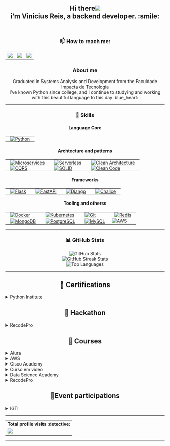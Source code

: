 
<header>
 <h2 align="center">Hi there<img src="https://raw.githubusercontent.com/iampavangandhi/iampavangandhi/master/gifs/Hi.gif" width="30px"><br>
  i’m Vinicius Reis, a backend developer. :smile:</h2>
</header>
<!-- Como me encontrar -->
<section>
  <h3 align="center">📫 How to reach me:</h3>
  <table align="center", >
    <tr>
      <td><a href="https://www.linkedin.com/in/viniciusdosreis" target="_blank"><img src="https://img.shields.io/badge/Linkedin-blue?logo=microsoft-outlook&logoColor=white&style=for-the-badge"/></a></td>
      <td><a href="https://wa.me/5511952945737" target="_blank"><img src="https://img.shields.io/badge/WhatsApp-green?logo=whatsapp&logoColor=white&style=for-the-badge"/></a></td>
      <td><a href="mailto:v_reis@outlook.com.br" target="_blank"><img src="https://img.shields.io/badge/Outlook-blue?logo=microsoft-outlook&logoColor=white&style=for-the-badge"/></a></td>
    </tr>
  </table>
</section>


<!-- Sobre mim -->
<section>
  <h3 align="center">About me</h3>
  <div align="center"> Graduated in Systems Analysis and Development from the Faculdade Impacta de Tecnologia</div>
  <div align="center"> I’ve known Python since college, and I continue to studying and working with this beautiful language to this day :blue_heart: </div>
    <!-- <li> :handshake: I currently working as a back-end developer at LigaInvest/Picpay.</li> -->
    <!-- <li> 💞️ I’m looking to collaborate on a new job opportunity, being able to acquire new knowledge and professional growth in the programming area</li> -->

  <hr>
</section>

   
 <!-- Skills -->
<section>
  <div align="center">
    <h3 align="center">🚀 Skills</h3>
        <!-- Language Core -->
    <h4>Language Core</h4>
    <table align="center" style="border: none;">
      <tbody>
        <tr>
          <td style="padding: 0 15px;">
            <a target="_blank" rel="noopener noreferrer nofollow" href="https://img.shields.io/badge/Python-14354C?style=for-the-badge&amp;logo=python&amp;logoColor=white">
              <img src="https://img.shields.io/badge/Python-14354C?style=for-the-badge&amp;logo=python&amp;logoColor=white" alt="Python" style="max-width: 100%;"/>
            </a>
          </td>
          <!---
          <td style="padding: 0 15px;">
            <a href="">
              <img src="https://img.shields.io/badge/java-007396?style=for-the-badge&amp;logo=java&amp;logoColor=white" alt="Java" style="max-width: 100%;"/>
            </a>
          </td>
         --->
        </tr>
      </tbody>
    </table>
        <!-- Arquitetura e Tecnologias -->
    <h4>Archtecture and patterns</h4>
    <table align="center" style="border: none;">
      <tbody>
        <tr>
          <td style="padding: 0 15px;">
            <a href=""><img src="https://img.shields.io/badge/microservices-000000?style=for-the-badge&amp;logo=microservices&amp;logoColor=white" alt="Microservices" style="max-width: 100%;"/></a>
          </td>
          <td style="padding: 0 15px;">
            <a href=""><img src="https://img.shields.io/badge/serverless-000000?style=for-the-badge&amp;logo=serverless&amp;logoColor=white" alt="Serverless" style="max-width: 100%;"/></a>
          </td>
          <td style="padding: 0 15px;">
            <a href=""><img src="https://img.shields.io/badge/clean%20architecture-000000?style=for-the-badge&amp;logo=architecture&amp;logoColor=white" alt="Clean Architecture" style="max-width: 100%;"/></a>
          </td>
        </tr>
        <tr>
          <td style="padding: 0 15px;">
            <a href=""><img src="https://img.shields.io/badge/CQRS-000000?style=for-the-badge&amp;logo=cqrs&amp;logoColor=white" alt="CQRS" style="max-width: 100%;"/></a>
          </td>
          <td style="padding: 0 15px;">
            <a href=""><img src="https://img.shields.io/badge/solid-000000?style=for-the-badge&amp;logo=solid&amp;logoColor=white" alt="SOLID" style="max-width: 100%;"/></a>
          </td>
         <td style="padding: 0 15px;">
           <a href="">
             <img src="https://img.shields.io/badge/clean%20code-000000?style=for-the-badge&amp;logo=clean-code&amp;logoColor=white" alt="Clean Code" style="max-width: 100%;"/>
           </a>
         </td>
        </tr>
      </tbody>
    </table>
     <!-- Frameworks -->
    <h4>Frameworks</h4>
    <table align="center" style="border: none;">
      <tbody>
        <tr>
          <td style="padding: 0 15px;">
            <a href="">
              <img src="https://img.shields.io/badge/flask-black?logo=flask&logoColor=white&style=for-the-badge" alt="Flask" style="max-width: 100%;"/>
            </a>
          </td>
          <td style="padding: 0 15px;">
            <a href="">
              <img src="https://img.shields.io/badge/fastapi-aquamarine?logo=fastapi&logoColor=white&style=for-the-badge" alt="FastAPI" style="max-width: 100%;"/>
            </a>
          </td>
          <td style="padding: 0 15px;">
            <a href="">
              <img src="https://img.shields.io/badge/django-darkgreen?logo=django&logoColor=white&style=for-the-badge" alt="Django" style="max-width: 100%;"/>
            </a>
          </td>
         <td style="padding: 0 15px;">
           <a href="">
             <img src="https://img.shields.io/badge/chalice-8f79f5?logo=aws&logoColor=white&style=for-the-badge" alt="Chalice" style="max-width: 100%;"/>
           </a>
         </td>
        </tr>
      </tbody>
    </table>
     <!-- Ferramentas e Tecnologias -->
    <h4>Tooling and otherss</h4>
    <table align="center" style="border: none;">
      <tbody>
        <tr>
          <td style="padding: 0 15px;">
            <a href=""><img src="https://img.shields.io/badge/docker-cyan?logo=docker&logoColor=white&style=for-the-badge" alt="Docker" style="max-width: 100%;"/></a>
          </td>
          <td style="padding: 0 15px;">
           <a href=""><img src="https://img.shields.io/badge/kubernetes-blue?logo=kubernetes&logoColor=white&style=for-the-badge" alt="Kubernetes" style="max-width: 100%;"/></a>
          </td>
          <td style="padding: 0 15px;">
            <a href=""><img src="https://img.shields.io/badge/git-orange?logo=git&logoColor=white&style=for-the-badge" alt="Git" style="max-width: 100%;"/></a>
          </td>
          <td style="padding: 0 15px;">
            <a href=""><img src="https://img.shields.io/badge/redis-%23DD0031.svg?style=for-the-badge&amp;logo=redis&amp;logoColor=white" alt="Redis" style="max-width: 100%;"/></a>
          </td>
        </tr>
        <tr>
          <td style="padding: 0 15px;">
            <a href=""><img src="https://img.shields.io/badge/mongodb-%234ea94b.svg?style=for-the-badge&amp;logo=mongodb&amp;logoColor=white" alt="MongoDB" style="max-width: 100%;"/></a>
          </td>
          <td style="padding: 0 15px;">
            <a href=""><img src="https://img.shields.io/badge/postgre-blue?logo=postgreSQL&logoColor=white&style=for-the-badge" alt="PostgreSQL" style="max-width: 100%;"/></a>
          </td>
          <td style="padding: 0 15px;">
            <a href=""><img src="https://img.shields.io/badge/mysql-blue?logo=mysql&logoColor=white&style=for-the-badge" alt="MySQL" style="max-width: 100%;"/></a>
          </td>
         <td style="padding: 0 15px, text-align: center;">
          <a href=""><img src="https://img.shields.io/badge/AWS-232F3E?logo=amazon-aws&logoColor=white&style=for-the-badge" alt="AWS" style="max-width: 100%;"/></a>
         </td>
        </tr>
      </tbody>
    </table>
  </div>
</section>

<!---
vnnstar/vnnstar is a ✨ special ✨ repository because its `README.md` (this file) appears on your GitHub profile.
You can click the Preview link to take a look at your changes.
--->

 <section>
  <hr>
  <h3 align="center">📊 GitHub Stats</h3>
  <div align="center">
    <img src="https://github-readme-stats.vercel.app/api?username=vinireeis&theme=midnight-purple&hide_border=false&include_all_commits=true&count_private=false" alt="GitHub Stats"/><br/>
    <img src="https://github-readme-streak-stats.herokuapp.com/?user=vinireeis&theme=midnight-purple&hide_border=false" alt="GitHub Streak Stats"/><br/>
    <img src="https://github-readme-stats.vercel.app/api/top-langs/?username=vinireeis&theme=midnight-purple&hide_border=false&include_all_commits=true&count_private=false&layout=compact" alt="Top Languages"/>
  </div> 
  <hr>
</section>
 
 <section>
  <h2 align="center">📃 Certifications</h2>
 <!-- Python certificated -->
 <details>
  <summary>Python Institute</summary>
   <br>
  <div>
   <a href="https://www.credly.com/badges/0d3170f5-05e3-4400-848e-56f028e1831c" target="_blank">
   <img src="certificados/PCEP-Certified-Entry-Level-Python-Programmer.png" height="60" alt="Python Certified" title="Python Institute - PCEP Certified">
   </a>   
  </div>
 </details>
   
   
   
  <h2 align="center">📃 Hackathon</h2>
<!-- RECODEPRO -->
  <details>  
  <summary>RecodePro</summary>
    <br>
   <a href="certificados/recode_hackaton.png" target="_blank">
    <img src="certificados/recode_hackaton.png" height="60" alt="Hackaton RecodePro" title="Hackaton RecodePro">
   </a>
   <a href="certificados/recode_hackaton_aprovado.png" target="_blank">
    <img src="certificados/recode_hackaton_aprovado.png" height="60" alt="Hackaton RecodePro" title="Hackaton RecodePro">
   </a>
 </details>
 
  <!-- Courses certifications -->
<h2 align="center">📃 Courses</h2>
 
 <!-- Alura -->
 <details>
 <summary>Alura</summary>
  <div>
   <h5>HTTP</h5>
    <a href="https://cursos.alura.com.br/certificate/vih-reis/http-fundamentos" target="_blank">
    <img src="certificados/alura_httpfundamentos.png" height="60" alt="Http - entendendo a internet por baixo dos panos" title="Alura - HTTP"/>
    </a>
   
   <h5>Django Fundamentos</h5>
    <a href="https://cursos.alura.com.br/certificate/vih-reis/fundamentos-django-2" target="_blank">
    <img src="certificados/alura_djantointroducao.png" height="60" alt="Django Fundamentos" title="Alura - Django"/>
    </a>
  </div>
 </details>
 
 <!-- AWS -->
 <details>
  <summary>AWS</summary>
  <div>
   <h5>AWS Academy Cloud Foundations</h5>
   <a href="https://www.credly.com/badges/ccc79396-a872-40a9-8804-94b63f7c2895/linked_in" target="_blank">
    <img src="certificados/aws_cloudfoundations.png" height="60" alt="Aws Academy" title="Aws - Cloud Foundations">
   </a>   
  </div>
 </details>
 
  <!-- Cisco Academy -->
 <details>
  <summary>Cisco Academy</summary>
  <div>
   <h5>Get connected</h5>
   <a href="certificados/cisco_getconnected.png" target="_blank">
    <img src="certificados/cisco_getconnected.png" height="60" alt="Cisco Academy - Get Connect" title="Cisco Academy Course">
   </a>   
  </div>
 </details>
 
 <!-- Curso em video -->
 <details>
  <summary>Curso em vídeo</summary>
  <div>
   
  <!-- Python -->
   <h5>Python</h5>
   <a href="certificados/python3_mundo1.pdf" target="_blank">
    <img src="certificados/python3_mundo1.png" height="60" alt="python" title="python - mundo 1 Curso em video">
   </a>
   <a href="certificados/python3_mundo2.pdf" target="_blank">
   <img src="certificados/python3_mundo2.png" height="60" alt="mundo2" title="python - mundo 2 Curso em video"></a>
  </div>
 </details>
 
  <!-- Data Science Academy -->
 <details>
  <summary>Data Science Academy</summary>
  <div>
   <h5>Introdução à Ciência de Dados 2.0</h5>
   <a href="certificados/datascienceacademy_ciencadedados.png" target="_blank">
    <img src="certificados/datascienceacademy_ciencadedados.png" height="60" alt="Ciência de Ddados 2.0" title="Data Science Academy Course">
   </a>   
  </div>
 </details>
 
 
 <!-- RecodePro -->
 <details>
 <summary>RecodePro</summary>
  <div>
   
  <!-- Cursos Recode -->
   <h5>Lógica de programação e algoritmos</h5>
   <a href="certificados/recode_programacao.png" target="_blank">
    <img src="certificados/recode_programacao.png" height="60" alt="Curso Recode Programação" title="Recode - Programacao"/>
   </a>
   <h5>Gestão de Projetos</h5>
   <a href="certificados/recode_gestaodeprojetos.png" target="_blank">
    <img src="certificados/recode_gestaodeprojetos.png" height="60" alt="Curso Recode Gestao de Projetos" title="Recode - Gestao de Projetos">
   </a>
  </div>
 </details>
 
 <!-- Event participation certificates-->
 <h2 align="center">📃Event participations </h2> 
 <details>
  <!-- IGTI EVENTOS -->
  <summary>IGTI</summary>
  <div>
   <h5>Cloud & Cyber Experience</h5>
   <a href="certificados/igti_cybercloudexperience.png" target="_blank">
    <img src="certificados/igti_cybercloudexperience.png" height="60" alt="Cloud & Cyber Experience" title="IGTI - Cloud&Cyber Event"/>
   </a>
   <h5>Agile Days</h5>
   <a href="certificados/igti_agile_days.pdf" target="_blank">
    <img src="certificados/igti_agile_days.png" height="60" alt="Agyle Days" title="IGTI - Agile Days Event"/>
   </a>
  </div>
 </details>
   
   
  <hr>
 <section>
  <table align="center">
  <th>Total profile visits :detective:</th>
   <tr>
    <td><img alingn="center" src="https://profile-counter.glitch.me/vnnstar/count.svg" /></td>
  </table>
 </section>
 <hr>

